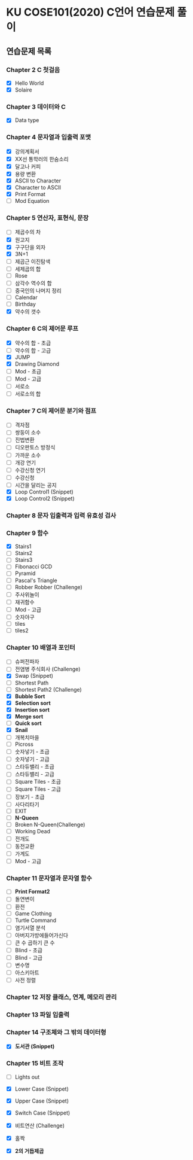 # KU COSE101(2020) C언어 연습문제 풀이

## 연습문제 목록
### Chapter 2	C 첫걸음	 	
 - [x] Hello World
 - [x] Solaire

### Chapter 3	데이터와 C	
 - [x] Data type

### Chapter 4	문자열과 입출력 포맷	
 - [x] 강의계획서
 - [x] XX선 통학러의 한숨소리
 - [x] 달고나 커피
 - [x] 용량 변환
 - [x] ASCII to Character
 - [x] Character to ASCII
 - [x] Print Format
 - [ ] Mod Equation
 	
### Chapter 5	연산자, 표현식, 문장	
 - [ ] 제곱수의 차
 - [x] 원고지
 - [x] 구구단을 외자
 - [x] 3N+1
 - [ ] 제곱근 이진탐색
 - [ ] 세제곱의 합
 - [ ] Rose
 - [ ] 삼각수 역수의 합
 - [ ] 중국인의 나머지 정리
 - [ ] Calendar
 - [ ] Birthday
 - [x] 약수의 갯수 	

### Chapter 6	C의 제어문 루프	 
 - [x] 약수의 합 - 초급
 - [ ] 약수의 합 - 고급
 - [x] JUMP
 - [x] Drawing Diamond
 - [ ] Mod - 초급
 - [ ] Mod - 고급
 - [ ] 서로소
 - [ ] 서로소의 합
	
### Chapter 7	C의 제어문 분기와 점프	
 - [ ] 격자점
 - [ ] 쌍둥이 소수
 - [ ] 진법변환
 - [ ] 디오판토스 방정식
 - [ ] 가까운 소수
 - [ ] 개강 연기
 - [ ] 수강신청 연기
 - [ ] 수강신청
 - [ ] 시간을 달리는 공지
 - [x] Loop Control1 (Snippet)
 - [x] Loop Control2 (Snippet)
 	
### Chapter 8	문자 입출력과 입력 유효성 검사
	 	
### Chapter 9	함수	 
 - [x] Stairs1
 - [ ] Stairs2
 - [ ] Stairs3
 - [ ] Fibonacci GCD
 - [ ] Pyramid
 - [ ] Pascal's Triangle
 - [ ] Robber Robber (Challenge)
 - [ ] 주사위놀이
 - [ ] 재귀함수
 - [ ] Mod - 고급
 - [ ] 숫자야구
 - [ ] tiles
 - [ ] tiles2	

### Chapter 10	배열과 포인터	
 - [ ] 슈퍼전파자
 - [ ] 전염병 주식회사 (Challenge)
 - [x] Swap (Snippet)
 - [ ] Shortest Path
 - [ ] Shortest Path2 (Challenge)
 - [x] **Bubble Sort**
 - [x] **Selection sort**
 - [x] **Insertion sort**
 - [x] **Merge sort**
 - [ ] **Quick sort**
 - [x] **Snail**
 - [ ] 개복치마을
 - [ ] Picross
 - [ ] 숫자넣기 - 초급
 - [ ] 숫자넣기 - 고급
 - [ ] 스타듀밸리 - 초급
 - [ ] 스타듀밸리 - 고급
 - [ ] Square Tiles - 초급
 - [ ] Square Tiles - 고급
 - [ ] 장보기 - 초급
 - [ ] 사다리타기
 - [ ] EXIT
 - [ ] **N-Queen**
 - [ ] Broken N-Queen(Challenge)
 - [ ] Working Dead
 - [ ] 전개도
 - [ ] 동전교환
 - [ ] 가계도
 - [ ] Mod - 고급 	

### Chapter 11	문자열과 문자열 함수
 - [ ] **Print Format2**
 - [ ] 돌연변이
 - [ ] 환전
 - [ ] Game Clothing
 - [ ] Turtle Command
 - [ ] 염기서열 분석
 - [ ] 아버지가방에들어가신다
 - [ ] 큰 수 곱하기 큰 수
 - [ ] Blind - 초급
 - [ ] Blind - 고급
 - [ ] 변수명
 - [ ] 아스키아트
 - [ ] 사전 정렬
	 	
### Chapter 12	저장 클래스, 연계, 메모리 관리	 	
### Chapter 13	파일 입출력	 	
### Chapter 14	구조체와 그 밖의 데이터형	
 - [x] **도서관 (Snippet)**

### Chapter 15	비트 조작	 
 - [ ] Lights out
 - [x] Lower Case (Snippet)
 - [x] Upper Case (Snippet)
 - [x] Switch Case (Snippet)
 - [x] 비트연산 (Challenge)
 - [x] 홀짝
 - [x] **2의 거듭제곱**
	
